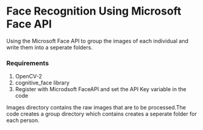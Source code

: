 # Face Recognition Using Microsoft Face API
Using the Microsoft Face API to group the images of each individual and write them into a seperate folders.

### Requirements
1) OpenCV-2
2) cognitive_face library
3) Register with Microdsoft FaceAPI and set the API Key variable in the code


Images directory contains the raw images that are to be processed.The code creates a group directory which contains creates a seperate folder for each person.
